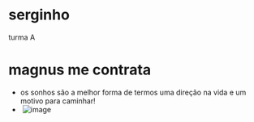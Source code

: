 # serginho
turma A
# magnus me contrata
* os sonhos são a melhor forma de termos uma direção na vida e um motivo para caminhar!
* ![]() ![image](https://github.com/sergin7/serginho/assets/145668426/6f45b9d2-afd8-4da3-9008-c14dbaeb7885)

